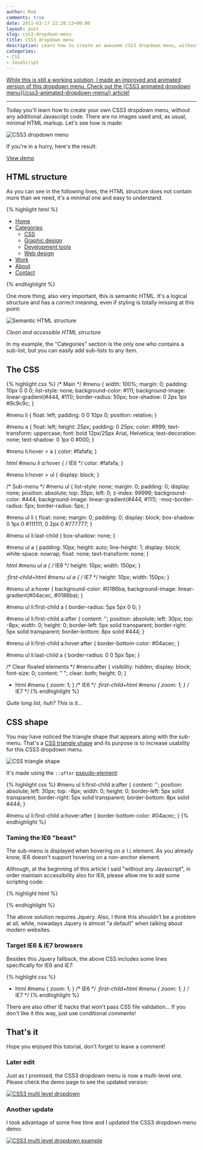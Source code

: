 ```yaml
---
author: Red
comments: true
date: 2011-03-17 22:28:13+00:00
layout: post
slug: css3-dropdown-menu
title: CSS3 dropdown menu
description: Learn how to create an awesome CSS3 dropdown menu, without any additional JavaScript code.
categories:
- CSS
- JavaScript
---
```


<ins>
  While this is still a working solution, I made an improved and animated version of this dropdown menu. Check out the [CSS3 animated dropdown menu](/css3-animated-dropdown-menu/) article!
</ins>

---

Today you'll learn how to create your own CSS3 dropdown menu, without any additional Javascript code. There are no images used and, as usual, minimal HTML markup. Let's see how is made:

![CSS3 dropdown menu](/dist/uploads/2011/03/css-menu.png)
<!-- more -->

If you're in a hurry, here's the result:

[View demo](/dist/uploads/2011/03/css3-dropdown-menu-demo.html)

## HTML structure

As you can see in the following lines, the HTML structure does not contain more than we need, it's a minimal one and easy to understand.

{% highlight html %}
<ul id="menu">
    <li><a href="#">Home</a></li>
    <li>
        <a href="#">Categories</a>
        <ul>
            <li><a href="#">CSS</a></li>
            <li><a href="#">Graphic design</a></li>
            <li><a href="#">Development tools</a></li>
            <li><a href="#">Web design</a></li>
        </ul>
    </li>
    <li><a href="#">Work</a></li>
    <li><a href="#">About</a></li>
    <li><a href="#">Contact</a></li>
</ul>
{% endhighlight %}

One more thing, also very important, this is semantic HTML. It's a logical structure and has a correct meaning, even if styling is totally missing at this point:

![Semantic HTML structure](/dist/uploads/2011/03/html-semantic-menu-structure.png)

_Clean and accessible HTML structure_

In my example, the "Categories" section is the only one who contains a sub-list, but you can easily add sub-lists to any item.

## The CSS

{% highlight css %}
/* Main */
#menu {
    width: 100%;
    margin: 0;
    padding: 10px 0 0 0;
    list-style: none;
    background-color: #111;
    background-image: linear-gradient(#444, #111);
    border-radius: 50px;
    box-shadow: 0 2px 1px #9c9c9c;
}

#menu li {
    float: left;
    padding: 0 0 10px 0;
    position: relative;
}

#menu a {
    float: left;
    height: 25px;
    padding: 0 25px;
    color: #999;
    text-transform: uppercase;
    font: bold 12px/25px Arial, Helvetica;
    text-decoration: none;
    text-shadow: 0 1px 0 #000;
}

#menu li:hover > a {
    color: #fafafa;
}

*html #menu li a:hover { /* IE6 */
    color: #fafafa;
}

#menu li:hover > ul {
    display: block;
}

/* Sub-menu */
#menu ul {
    list-style: none;
    margin: 0;
    padding: 0;
    display: none;
    position: absolute;
    top: 35px;
    left: 0;
    z-index: 99999;
    background-color: #444;
    background-image: linear-gradient(#444, #111);
    -moz-border-radius: 5px;
    border-radius: 5px;
}

#menu ul li {
    float: none;
    margin: 0;
    padding: 0;
    display: block;
    box-shadow: 0 1px 0 #111111,
                0 2px 0 #777777;
}

#menu ul li:last-child {
    box-shadow: none;
}

#menu ul a {
    padding: 10px;
    height: auto;
    line-height: 1;
    display: block;
    white-space: nowrap;
    float: none;
    text-transform: none;
}

*html #menu ul a { /* IE6 */
    height: 10px;
    width: 150px;
}

*:first-child+html #menu ul a { /* IE7 */
    height: 10px;
    width: 150px;
}

#menu ul a:hover {
    background-color: #0186ba;
    background-image: linear-gradient(#04acec, #0186ba);
}

#menu ul li:first-child a {
    border-radius: 5px 5px 0 0;
}

#menu ul li:first-child a:after {
    content: '';
    position: absolute;
    left: 30px;
    top: -8px;
    width: 0;
    height: 0;
    border-left: 5px solid transparent;
    border-right: 5px solid transparent;
    border-bottom: 8px solid #444;
}

#menu ul li:first-child a:hover:after {
    border-bottom-color: #04acec;
}

#menu ul li:last-child a {
    border-radius: 0 0 5px 5px;
}

/* Clear floated elements */
#menu:after {
    visibility: hidden;
    display: block;
    font-size: 0;
    content: " ";
    clear: both;
    height: 0;
}

* html #menu             { zoom: 1; } /* IE6 */
*:first-child+html #menu { zoom: 1; } /* IE7 */
{% endhighlight %}

_Quite long list, huh? This is it..._

## CSS shape

You may have noticed the triangle shape that appears along with the sub-menu. That's a [CSS triangle shape](/how-to-create-triangle-shapes/) and its purpose is to increase usability for this CSS3 dropdown menu.

![CSS triangle shape](/dist/uploads/2011/03/css-triangle-shape.png)

It's made using the `::after` [pseudo-element](/things-you-should-know-about-css-anatomy/):

{% highlight css %}
#menu ul li:first-child a:after {
    content: '';
    position: absolute;
    left: 30px;
    top: -8px;
    width: 0;
    height: 0;
    border-left: 5px solid transparent;
    border-right: 5px solid transparent;
    border-bottom: 8px solid #444;
}

#menu ul li:first-child a:hover:after {
    border-bottom-color: #04acec;
}
{% endhighlight %}

### Taming the IE6 "beast"

The sub-menu is displayed when hovering on a `li` element. As you already know, IE6 doesn't support hovering on a non-anchor element.

Although, at the beginning of this article I said "without any Javascript", in order maintain accessibility also for IE6, please allow me to add some scripting code:

{% highlight html %}
<script type="text/javascript" src="https://code.jquery.com/jquery-latest.min.js"></script>
<script type="text/javascript">
    $(function() {
      if ($.browser.msie && $.browser.version.substr(0,1)<7)
      {
        $('li').has('ul').mouseover(function(){
            $(this).children('ul').show();
            }).mouseout(function(){
            $(this).children('ul').hide();
            })
      }
    });
</script>

{% endhighlight %}

The above solution requires Jquery. Also, I think this shouldn't be a problem at all, while, nowadays Jquery is almost "a default" when talking about modern websites.

### Target IE6 & IE7 browsers

Besides this Jquery fallback, the above CSS includes some lines specifically for IE6 and IE7:

{% highlight css %}
* html #menu             { zoom: 1; } /* IE6 */
*:first-child+html #menu { zoom: 1; } /* IE7 */
{% endhighlight %}

There are also other IE hacks that won't pass CSS file validation... If you don't like it this way, just use conditional comments!

## That's it

Hope you enjoyed this tutorial, don't forget to leave a comment!

### Later edit

Just as I promised, the CSS3 dropdown menu is now a multi-level one. Please check the demo page to see the updated version:

[![CSS3 multi level dropdown](/dist/uploads/2011/03/css3-multi-level-dropdown-menu.png)](/dist/uploads/2011/03/css3-dropdown-menu-demo.html)

### Another update

I took advantage of some free time and I updated the CSS3 dropdown menu demo:

[![CSS3 multi level dropdown example](/dist/uploads/2011/03/css3-multi-level-dropdown-menu-2.png)](/dist/uploads/2011/03/css3-dropdown-menu-demo.html)